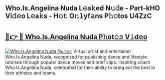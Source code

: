## Who.Is.Angelina Nuda L𝚎a𝚔ed N𝚞𝚍e - Part-kHO Vi𝚍𝚎o L𝚎a𝚔s - H𝚘𝚝 O𝚗𝚕yf𝚊ns P𝚑𝚘tos U4ZzC

# <h2><a href="http://kf0r96.oniu.top/?m=Who.Is.Angelina+Nuda">🔗👉 🔴 Who.Is.Angelina Nuda P𝚑ot𝚘𝚜 V𝚒d𝚎o</a></h2>

[![Who.Is.Angelina Nuda Nu𝚍e𝚜](https://i.imgur.com/0qMVB7G.gif)](http://kf0r96.oniu.top/?m=Who.Is.Angelina+Nuda)
Virtual artist and entertainer Who.Is.Angelina Nuda, recognized for publishing dance and lifestyle tutorials through popular dance moves and brief clips. Inspiring coach Who.Is.Angelina Nuda, celebrated for their ability to bring out the best in their athletes and teams.  
